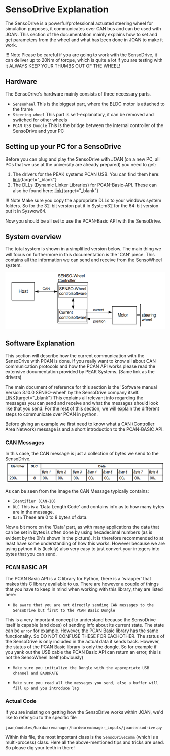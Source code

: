# SensoDrive Explanation
The SensoDrive is a powerful/professional actuated steering wheel for simulation purposes, it communicates over CAN bus and 
can be used with JOAN. This section of the documentation mainly explains how to set and get parameters from the wheel
and what has been done in JOAN to make it work.

!!! Note
    Please be careful if you are going to work with the SensoDrive, it can deliver up to 20Nm of torque, which is quite a lot
    if you are testing with it ALWAYS KEEP YOUR THUMBS OUT OF THE WHEEL!
    
## Hardware
The SensoDrive's hardware mainly consists of three necessary parts.

- `SensoWheel` This is the biggest part, where the BLDC motor is attached to the frame
- `Steering wheel` This part is self-explanatory, it can be removed and switched for other wheels
- `PCAN USB Dongle` This is the bridge between the internal controller of the SensoDrive and your PC

## Setting up your PC for a SensoDrive
Before you can plug and play the SensoDrive with JOAN (on a new PC, all PCs that we use at the university are already 
prepared) you need to get:

1. The drivers for the PEAK systems PCAN USB. You can find them here: [link](https://www.peak-system.com/PCAN-USB.199.0.html?&L=1){target="_blank"}
2. The DLLs (Dynamic Linker Libraries) for PCAN-Basic-API. These can also be found here:  [link](https://www.peak-system.com/PCAN-USB.199.0.html?&L=1){target="_blank"}

!!! Note
    Make sure you copy the appropriate DLLs to your windows system folders. So for the 32-bit version put it in System32 for the 64-bit version
    put it in Syswow64.

Now you should be all set to use the PCAN-Basic API with the SensoDrive. 

## System overview
The total system is shown in a simplified version below. The main thing we will focus on furthermore in this documentation is the
'CAN' piece. This contains all the information we can send and receive from the SensoWheel system.

![System Overview](imgs/other-sensodrive-setup.png)

## Software Explanation
This section will describe how the current communication with the SensoDrive with PCAN is done. If you really want to know all about CAN communication protocols and how the PCAN API works please read the extensive documentation
provided by PEAK Systems. (Same link as the drivers)

The main document of reference for this section is the 'Software manual Version 3.10.0 SENSO-wheel' by the SensoDrive company
itself. [LINK](https://www.dropbox.com/s/zzh1kauwl3apl50/SoftwareManual_SENSO-Wheel_v3p20p0.pdf?dl=0){target="_blank"} This explains all relevant info regarding the messages you can send and receive and what the messages should look like that you send. For the rest of this section, we will explain the different steps to communicate over PCAN in python.

Before giving an example we first need to know what a CAN (Controller Area Network) message is and a short introduction to the PCAN-BASIC API.

### CAN Messages
In this case, the CAN message is just a collection of bytes we send to the SensoDrive.
![CAN message layout](imgs/other-sensodrive-canmessage-layout.png)

As can be seen from the image the CAN Message typically contains:

- `Identifier (CAN-ID)`
- `DLC` This is a 'Data Length Code' and contains info as to how many bytes are in the message.
-  `Data` These are 0 to 8 bytes of data.

Now a bit more on the 'Data' part, as with many applications the data that can be set in bytes is often done by using
hexadecimal numbers (as is evident by the 0h's shown in the picture). It is therefore recommended to at least have some understanding of how this works. However 
because we are using python it is (luckily) also very easy to just convert your integers into bytes that you can send.

### PCAN BASIC API
The PCAN Basic API is a C library for Python, there is a 'wrapper' that makes this C library available to us. There are however a couple of things that you have to keep in mind when working with this library, they are listed here:

- `Be aware that you are not directly sending CAN messages to the SensoDrive but first to the PCAN Basic Dongle`

This is a very important concept to understand because the SensoDrive itself is capable (and does) of sending info about its current state. The state can be `error` for example. However, the PCAN Basic library has the same functionality. So DO NOT CONFUSE THESE FOR EACHOTHER. The status of the SensoDrive is only included in the actual data it sends back. However, the status of the PCAN Basic library is only the dongle. So for example if you yank out the USB cable the PCAN Basic 
API can return an error, this is not the SensoWheel itself (obviously)

- `Make sure you initialize the Dongle with the appropriate USB channel and BAUDRATE`

- `Make sure you read all the messages you send, else a buffer will fill up and you introduce lag`


### Actual Code

If you are insisting on getting how the SensoDrive works within JOAN, we'd like to refer you to the specific file 

    joan/modules/hardwaremanager/hardwaremanager_inputs/joansensodrive.py

Within this file, the most important class is the `SensoDriveComm` (which is a multi-process) class. Here all the above-mentioned tips and tricks are used.
So please dig your teeth in there!
